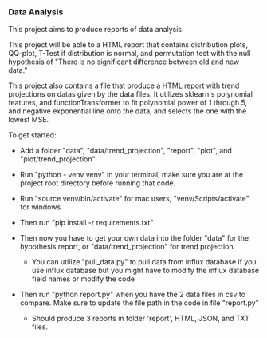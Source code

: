 ### Data Analysis

This project aims to produce reports of data analysis. 

This project will be able to a HTML report that contains distribution plots, QQ-plot, T-Test if distribution is normal, and permutation test with the null hypothesis of "There is no significant difference between old and new data."

This project also contains a file that produce a HTML report with trend projections on datas given by the data files. It utilizes sklearn's polynomial features, and functionTransformer to fit polynomial power of 1 through 5, and negative exponential line onto the data, and selects the one with the lowest MSE.

To get started:

- Add a folder "data", "data/trend_projection", "report", "plot", and "plot/trend_projection"

- Run "python - venv venv" in your terminal, make sure you are at the project root directory before running that code.

- Run "source venv/bin/activate" for mac users, "venv/Scripts/activate" for windows

- Then run "pip install -r requirements.txt"

- Then now you have to get your own data into the folder "data" for the hypothesis report, or "data/trend_projection" for trend projection.
    - You can utilize "pull_data.py" to pull data from influx database if you use influx database but you might have to modify the influx database field names or modify the code

- Then run "python report.py" when you have the 2 data files in csv to compare. Make sure to update the file path in the code in file "report.py"
    - Should produce 3 reports in folder 'report', HTML, JSON, and TXT files.